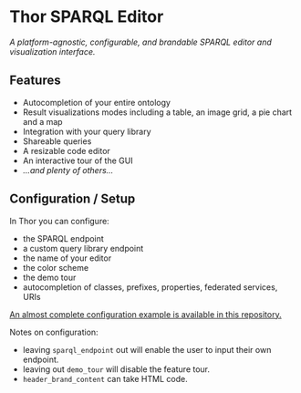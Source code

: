 # Thor SPARQL Editor

_A platform-agnostic, configurable, and brandable SPARQL editor and visualization interface._

## Features

 * Autocompletion of your entire ontology
 * Result visualizations modes including a table, an image grid, a pie chart and a map
 * Integration with your query library
 * Shareable queries
 * A resizable code editor
 * An interactive tour of the GUI
 * _...and plenty of others..._

## Configuration / Setup

In Thor you can configure:

 * the SPARQL endpoint
 * a custom query library endpoint
 * the name of your editor
 * the color scheme
 * the demo tour
 * autocompletion of classes, prefixes, properties, federated services, URIs

[An almost complete configuration example is available in this repository.](https://github.com/Abbe98/thor/blob/master/config/config.json)

Notes on configuration:

 * leaving `sparql_endpoint` out will enable the user to input their own endpoint.
 * leaving out `demo_tour` will disable the feature tour.
 * `header_brand_content` can take HTML code.
